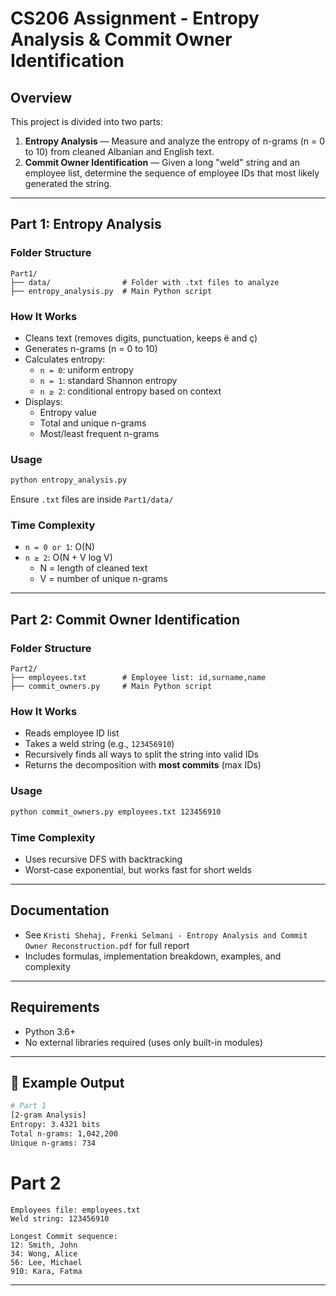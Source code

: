 # CS206 Assignment - Entropy Analysis & Commit Owner Identification

## Overview

This project is divided into two parts:

1. **Entropy Analysis** — Measure and analyze the entropy of n-grams (n = 0 to 10) from cleaned Albanian and English text.
2. **Commit Owner Identification** — Given a long "weld" string and an employee list, determine the sequence of employee IDs that most likely generated the string.

---

## Part 1: Entropy Analysis

### Folder Structure

```
Part1/
├── data/                # Folder with .txt files to analyze
├── entropy_analysis.py  # Main Python script
```

### How It Works

- Cleans text (removes digits, punctuation, keeps ë and ç)
- Generates n-grams (n = 0 to 10)
- Calculates entropy:
  - `n = 0`: uniform entropy
  - `n = 1`: standard Shannon entropy
  - `n ≥ 2`: conditional entropy based on context
- Displays:
  - Entropy value
  - Total and unique n-grams
  - Most/least frequent n-grams

### Usage

```bash
python entropy_analysis.py
```

Ensure `.txt` files are inside `Part1/data/`

### Time Complexity

- `n = 0 or 1`: O(N)
- `n ≥ 2`: O(N + V log V)
  - N = length of cleaned text
  - V = number of unique n-grams

---

## Part 2: Commit Owner Identification

### Folder Structure

```
Part2/
├── employees.txt        # Employee list: id,surname,name
├── commit_owners.py     # Main Python script
```

### How It Works

- Reads employee ID list
- Takes a weld string (e.g., `123456910`)
- Recursively finds all ways to split the string into valid IDs
- Returns the decomposition with **most commits** (max IDs)

### Usage

```bash
python commit_owners.py employees.txt 123456910
```

### Time Complexity

- Uses recursive DFS with backtracking
- Worst-case exponential, but works fast for short welds

---

## Documentation

- See `Kristi Shehaj, Frenki Selmani - Entropy Analysis and Commit Owner Reconstruction.pdf` for full report
- Includes formulas, implementation breakdown, examples, and complexity

---

## Requirements

- Python 3.6+
- No external libraries required (uses only built-in modules)

---

## 🚀 Example Output

```bash
# Part 1
[2-gram Analysis]
Entropy: 3.4321 bits
Total n-grams: 1,042,200
Unique n-grams: 734
```

# Part 2
```
Employees file: employees.txt
Weld string: 123456910

Longest Commit sequence:
12: Smith, John
34: Wong, Alice
56: Lee, Michael
910: Kara, Fatma
```

---

